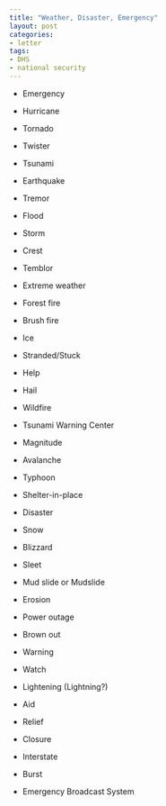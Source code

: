 ```yaml
---
title: "Weather, Disaster, Emergency"
layout: post
categories:
- letter
tags:
- DHS
- national security
---
```


- Emergency

- Hurricane

- Tornado

- Twister

- Tsunami

- Earthquake

- Tremor

- Flood

- Storm

- Crest

- Temblor

- Extreme weather

- Forest fire

- Brush fire

- Ice

- Stranded/Stuck

- Help

- Hail

- Wildfire

- Tsunami Warning Center

- Magnitude

- Avalanche

- Typhoon

- Shelter-in-place

- Disaster

- Snow

- Blizzard

- Sleet

- Mud slide or Mudslide

- Erosion

- Power outage

- Brown out

- Warning

- Watch

- Lightening (Lightning?)

- Aid

- Relief

- Closure

- Interstate

- Burst

- Emergency Broadcast System

